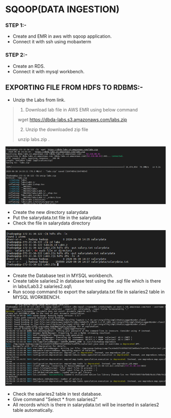 # SQOOP(DATA INGESTION)

### STEP 1:-
- Create and EMR in aws with sqoop application.
- Connect it with ssh using mobaxterm

### STEP 2:-
- Create an RDS.
- Connect it with mysql workbench.

## EXPORTING FILE FROM HDFS TO RDBMS:-
- Unzip the Labs from link.
> 1. Download lab file in AWS EMR using below command 
>
> wget  https://dbda-labs.s3.amazonaws.com/labs.zip
>
> 2. Unzip the downloaded zip file
>
> unzip   labs.zip .
 
<img src="/Images/Epic1.png" width=800>

- Create the new directory salarydata
- Put the salarydata.txt file in the salarydata
- Check the file in salarydata directory

<img src="/Images/Epic2.png" width=800>

- Create the Database test in MYSQL workbench.
- Create table salaries2 in database test using the .sql file which is there in labs/Lab3.2 salaries2.sql\
- Run scoop command to export the salarydata.txt file in salaries2 table in MYSQL WORKBENCH.

<img src="/Images/Epic3.png" width=800>

- Check the salaries2 table in test database.
- Give command "Select * from salaries2"
- All records which is there in salarydata.txt will be inserted in salaries2 table automatically.
